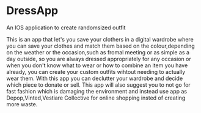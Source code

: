 # DressApp
An IOS application to create randomsized outfit

This is an app that let's you save your clothers in a digital wardrobe where you can save your clothes and 
match them based on the colour,depending on the weather or the occasion,such as fromal meeting or as simple as a day outside, 
so you are always dressed appropriately for any occasion or when you don't know what to wear or how to combine an item you have already,
you can create your custom outfits wihtout needing to actually wear them.
With this app you can declutter your wardrobe and decide which piece to donate or sell.
This app will also suggest you to not go for fast fashion which is damaging the environment and instead use app as Depop,Vinted,Vestiare Collective 
for online shopping insted of creating more waste.
